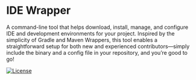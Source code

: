 # IDE Wrapper

A command-line tool that helps download, install, manage, and configure IDE and development environments for your project. 
Inspired by the simplicity of Gradle and Maven Wrappers, this tool enables a straightforward setup for both new and experienced
contributors—simply include the binary and a config file in your repository, and you’re good to go!

[![License](https://img.shields.io/badge/license-Apache%202.0-blue.svg)](LICENSE)


